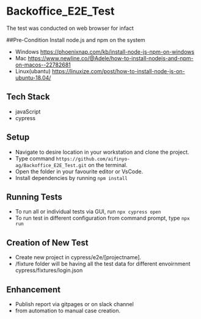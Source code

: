 # Backoffice_E2E_Test

The test was conducted on web browser for infact

##Pre-Condition
Install node.js and npm on the system
* Windows https://phoenixnap.com/kb/install-node-js-npm-on-windows
* Mac https://www.newline.co/@Adele/how-to-install-nodejs-and-npm-on-macos--22782681
* Linux(ubantu) https://linuxize.com/post/how-to-install-node-js-on-ubuntu-18.04/

## Tech Stack 
- javaScript 
- cypress

## Setup
* Navigate to desire location in your workstation and clone the project.
* Type command `https://github.com/aifinyo-ag/Backoffice_E2E_Test.git` on the terminal. 
* Open the folder in your favourite editor or VsCode.
* Install dependencies by running `npm install`

## Running Tests

* To run all  or  individual tests via GUI, run  `npx cypress open`
* To run test in different configuration from command prompt, type `npx run`

## Creation of New Test
- Create new project in cypress/e2e/[projectname].
- /fixture folder will be having all the test data for different envoirnment cypress/fixtures/login.json

## Enhancement
* Publish report via gitpages or on slack channel
* from automation to manual case creation.
